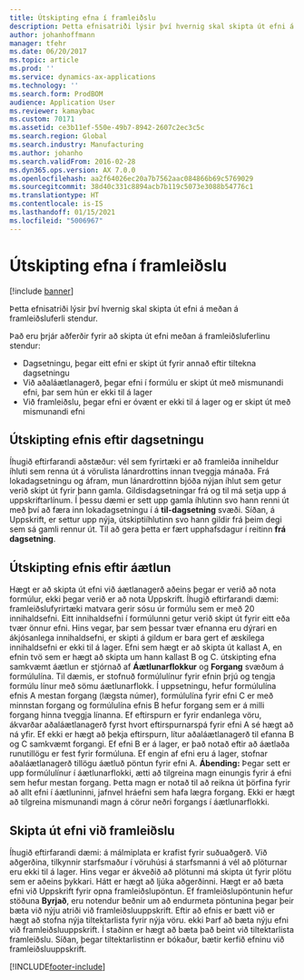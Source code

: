 ```yaml
---
title: Útskipting efna í framleiðslu
description: Þetta efnisatriði lýsir því hvernig skal skipta út efni á meðan á framleiðsluferli stendur.
author: johanhoffmann
manager: tfehr
ms.date: 06/20/2017
ms.topic: article
ms.prod: ''
ms.service: dynamics-ax-applications
ms.technology: ''
ms.search.form: ProdBOM
audience: Application User
ms.reviewer: kamaybac
ms.custom: 70171
ms.assetid: ce3b11ef-550e-49b7-8942-2607c2ec3c5c
ms.search.region: Global
ms.search.industry: Manufacturing
ms.author: johanho
ms.search.validFrom: 2016-02-28
ms.dyn365.ops.version: AX 7.0.0
ms.openlocfilehash: aa2f64026ec20a7b7562aac084866b69c5769029
ms.sourcegitcommit: 38d40c331c8894acb7b119c5073e3088b54776c1
ms.translationtype: HT
ms.contentlocale: is-IS
ms.lasthandoff: 01/15/2021
ms.locfileid: "5006967"
---
```

# <a name="material-substitution-in-manufacturing"></a>Útskipting efna í framleiðslu

[!include [banner](../includes/banner.md)]

Þetta efnisatriði lýsir því hvernig skal skipta út efni á meðan á framleiðsluferli stendur. 

Það eru þrjár aðferðir fyrir að skipta út efni meðan á framleiðsluferlinu stendur:

-   Dagsetningu, þegar eitt efni er skipt út fyrir annað eftir tiltekna dagsetningu
-   Við aðaláætlanagerð, þegar efni í formúlu er skipt út með mismunandi efni, þar sem hún er ekki til á lager
-   Við framleiðslu, þegar efni er óvænt er ekki til á lager og er skipt út með mismunandi efni

## <a name="substituting-material-by-date"></a>Útskipting efnis eftir dagsetningu
Íhugið eftirfarandi aðstæður: vél sem fyrirtæki er að framleiða inniheldur íhluti sem renna út á vörulista lánardrottins innan tveggja mánaða. Frá lokadagsetningu og áfram, mun lánardrottinn bjóða nýjan íhlut sem getur verið skipt út fyrir þann gamla. Gildisdagsetningar frá og til  má setja upp á uppskriftarlínum. Í þessu dæmi er sett upp gamla íhlutinn svo hann renni út með því að færa inn lokadagsetningu í á **til-dagsetning** svæði. Síðan, á Uppskrift, er settur upp nýja, útskiptiíhlutinn svo hann gildir frá þeim degi sem sá gamli rennur út. Til að gera þetta er fært upphafsdagur í reitinn **frá dagsetning**.

## <a name="substituting-material-by-planning"></a>Útskipting efnis eftir áætlun
Hægt er að skipta út efni við áætlanagerð aðeins þegar er verið að nota formúlur, ekki þegar verið er að nota Uppskrift. Íhugið eftirfarandi dæmi: framleiðslufyrirtæki matvara gerir sósu úr formúlu sem er með 20 innihaldsefni. Eitt innihaldsefni í formúlunni getur verið skipt út fyrir eitt eða tvær önnur efni. Hins vegar, þar sem þessar tvær efnanna eru dýrari en ákjósanlega innihaldsefni, er skipti á gildum er bara gert ef æskilega innihaldsefni er ekki til á lager. Efni sem hægt er að skipta út kallast A, en efnin tvö sem er hægt að skipta um hann kallast B og C. útskipting efna samkvæmt áætlun er stjórnað af **Áætlunarflokkur** og **Forgang** svæðum á formúlulína. Til dæmis, er stofnuð formúlulínur fyrir efnin þrjú og tengja formúlu línur með sömu áætlunarflokk. Í uppsetningu, hefur  formúlulína efnis A mestan forgang (lægsta númer), formúlulína fyrir efni C er með minnstan forgang og formúlulína efnis B hefur forgang sem er á milli forgang hinna tveggja línanna. Ef eftirspurn er fyrir endanlega vöru, ákvarðar aðaláætlanagerð fyrst hvort eftirspurnarspá fyrir efni A sé hægt að ná yfir. Ef ekki er hægt að þekja eftirspurn, lítur aðaláætlanagerð til efanna B og C samkvæmt forgangi. Ef efni B er á lager, er það notað eftir að áætlaða runutillögu er fest fyrir formúluna. Ef engin af efni eru á lager, stofnar aðaláætlanagerð tillögu áætluð pöntun fyrir efni A. **Ábending:** Þegar sett er upp formúlulínur í áætlunarflokki, ætti að tilgreina magn einungis fyrir á efni sem hefur mestan forgang. Þetta magn er notað til að reikna út þörfina fyrir að allt efni í áætluninni, jafnvel hráefni sem hafa lægra forgang. Ekki er hægt að tilgreina mismunandi magn á cörur neðri forgangs í áætlunarflokki.

## <a name="substituting-material-during-production"></a>Skipta út efni við framleiðslu
Íhugið eftirfarandi dæmi: á málmiplata er krafist fyrir suðuaðgerð. Við aðgerðina, tilkynnir starfsmaður í vöruhúsi á starfsmanni á vél að plöturnar eru ekki til á lager. Hins vegar er ákveðið að plötunni má skipta út fyrir plötu sem er aðeins þykkari. Hátt er hægt að ljúka aðgerðinni. Hægt er að bæta efni við Uppskrift fyrir opna framleiðslupöntun. Ef framleiðslupöntunin hefur stöðuna **Byrjað**, eru notendur beðnir um að endurmeta pöntunina þegar þeir bæta við nýju atriði við framleiðsluuppskrift. Eftir að efnis er bætt við er hægt að stofna nýja tiltektarlista fyrir nýja vöru. ekki Þarf að bæta nýju efni við framleiðsluuppskrift. Í staðinn er hægt að bæta það beint við tiltektarlista framleiðslu. Síðan, þegar tiltektarlistinn er bókaður, bætir kerfið efninu við  framleiðsluuppskrift.





[!INCLUDE[footer-include](../../includes/footer-banner.md)]